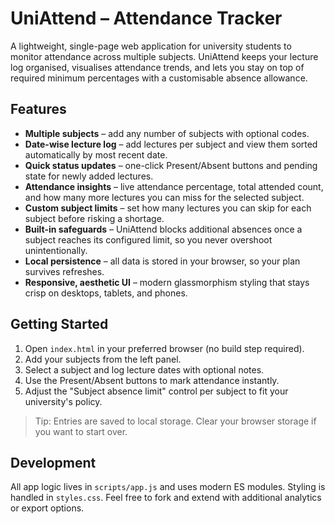 # UniAttend – Attendance Tracker

A lightweight, single-page web application for university students to monitor attendance across multiple subjects. UniAttend keeps your lecture log organised, visualises attendance trends, and lets you stay on top of required minimum percentages with a customisable absence allowance.

## Features

- **Multiple subjects** – add any number of subjects with optional codes.
- **Date-wise lecture log** – add lectures per subject and view them sorted automatically by most recent date.
- **Quick status updates** – one-click Present/Absent buttons and pending state for newly added lectures.
- **Attendance insights** – live attendance percentage, total attended count, and how many more lectures you can miss for the selected subject.
- **Custom subject limits** – set how many lectures you can skip for each subject before risking a shortage.
- **Built-in safeguards** – UniAttend blocks additional absences once a subject reaches its configured limit, so you never overshoot unintentionally.
- **Local persistence** – all data is stored in your browser, so your plan survives refreshes.
- **Responsive, aesthetic UI** – modern glassmorphism styling that stays crisp on desktops, tablets, and phones.

## Getting Started

1. Open `index.html` in your preferred browser (no build step required).
2. Add your subjects from the left panel.
3. Select a subject and log lecture dates with optional notes.
4. Use the Present/Absent buttons to mark attendance instantly.
5. Adjust the "Subject absence limit" control per subject to fit your university's policy.

> Tip: Entries are saved to local storage. Clear your browser storage if you want to start over.

## Development

All app logic lives in `scripts/app.js` and uses modern ES modules. Styling is handled in `styles.css`. Feel free to fork and extend with additional analytics or export options.
